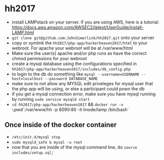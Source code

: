 # hh2017
- install LAMPstack on your server. If you are using AWS, here is a tutorial: https://docs.aws.amazon.com/AWSEC2/latest/UserGuide/install-LAMP.html 
- `git clone git@github.com:JohnSimerlink/hh2017.git` onto your server
- copy or symlink the `hh2017/php-app/hackerheaven2017/html` to your webroot. For apache your webroot will be at /var/www/html
- Make sure the user(s) apache and/or php runs as have the correct chmod permissions for your webroot
- create a mysql database using the configurations specified in `hh2017/php-app/hackerheaven2017/includes/db_config.php`
- to login to the db do something like `mysql --username=USERNAME --host=localhost --password DATABASE_NAME`
- make sure to not allow any MYSQL edit priveleges for mysql user that the php app will be using, or else a participant could pown the db
- if you get a mysql connection error, make sure you have mysql running by running `sudo service mysqld start`
- `cd hh2017/php-app/hackerheaven2017` && `docker run -v \`pwd\`:/var/www/hh -p 8090:80 -it linode/lamp /bin/bash`
## Once inside of the docker container
- `/etc/init.d/mysql stop`
- `sudo mysqld_safe & mysql -u root`
- now that you are inside of the mysql command line,  do `source includes/setup.sql`;`

